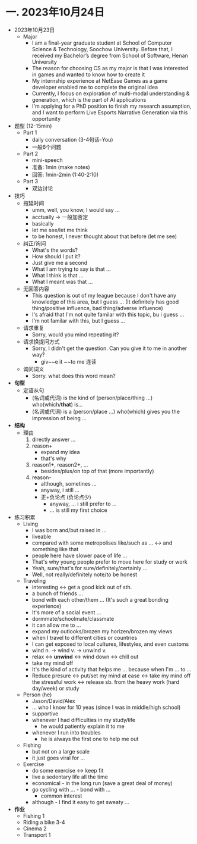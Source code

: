 # 一. 2023年10月24日
* 2023年10月23日
	* Major
		* I am a final-year graduate student at School of Computer Science & Technology, Soochow University. Before that, I received my Bachelor’s degree from School of Software, Henan University
		* The reason for choosing CS as my major is that I was interested in games and wanted to know how to create it
		* My internship experience at NetEase Games as a game developer enabled me to complete the original idea
		* Currently, I focus on exploration of multi-modal understanding & generation, which is the part of AI applications
		* I'm applying for a PhD position to finish my research assumption, and I want to perform Live Esports Narrative Generation via this opportunity
* 题型 (12-15min)
	* Part 1
		* daily conversation (3-4句话-You)
		* 一般6个问题
	* Part 2
		* mini-speech
		* 准备: 1min (make notes)
		* 回答: 1min-2min (1:40-2:10)
	* Part 3
		* 双边讨论
* 技巧
	* 拖延时间
		* umm, well, you know, I would say ...
		* acctually -> 一般加否定
		* basically
		* let me see/let me think
		* to be honest, I never thought about that before (let me see)
	* 纠正/询问
		* What's the words?
		* How should I put it?
		* Just give me a second
		* What I am trying to say is that ...
		* What I think is that ...
		* What I meant was that ...
	* 无回答内容
		* This question is out of my league because I don't have any knowledge of this area, but I guess ... (It definitely has good thing/positive influence, bad thing/adverse influence)
		* I's afraid that I'm not quite familar with this topic, bu i guess ...
		* I'm not familar with this, but I guess ...
	* 请求重复
		* Sorry, would you mind repeating it?
	* 请求换提问方式
		* Sorry, I didn't get the question. Can you give it to me in another way?
			* giv~~e it ~~to me 连读
	* 询问词义
		* Sorry. what does this word mean?
* **句型**
	* 定语从句
		* (名词或代词) is the kind of (person/place/thing ...) who(which/**that**) is...
		* (名词或代词) is a (person/place ...) who(which) gives you the impression of being ...
* **结构**
	* 理由
		1. directly answer ...
		2. reason+
			* expand my idea
			* that's why
		3. reason1+, reason2+, ...
			* besides/plus/on top of that (more importantly)
		4. reason-
			* although, sometines ...
			* anyway, i still ...
			* 正+负论点 (负论点少)
				* anyway, ... i still prefer to ...
				* ... is still my first choice
* 练习积累
	* Living
		* I was born and/but raised in ...
		* liveable
		* compared with some metropolises like/such as ... <-> and something like that
		* people here have slower pace of life ...
		* That's why young people prefer to move here for study or work
		* Yeah, sure/that's for sure/definitely/certainly ...
		* Well, not really/definitely note/to be honest
	* Traveling
		* interesting <-> get a good kick out of sth.
		* a bunch of friends ...
		* bond with each other/them ... (It's such a great bonding experience)
		* It's more of a social event ...
		* dormmate/schoolmate/classmate
		* it can allow me to ...
		* expand my outlooks/brozen my horizen/brozen my views
		* when I travel to different cities or countries
		* I can get exposed to local cultures, lifestyles, and even customs
		* wind n. -> wind v. -> unwind v.
		* relax <-> **unwind** <-> wind down <-> chill out
		* take my mind off
		* It's the kind of activity that helps me ... because when I'm ... to ...
		* Reduce presure <-> put/set my mind at ease <-> take my mind off the stressful work <-> release sb. from the heavy work (hard day/week) or study
	* Person (he)
		* Jason/David/Alex
		* ... who I know for 10 yeas (since I was in middle/high school)
		* supportive
		* whenever I had difficulties in my study/life
			* he would patiently explain it to me
		* whenever I run into troubles
			* he is always the first one to help me out
	* Fishing
		* but not on a large scale
		* it just goes viral for ...
	* Exercise
		* do some exercise <-> keep fit
		* live a sedentary life all the time
		* economical - in the long run (save a  great deal of money)
		* go cycling with ... - bond with ...
			* common interest
		* although - I find it easy to get sweaty ...
* **作业**
	* Fishing 1
	* Riding a bike 3-4
	* Cinema 2
	* Transport 1